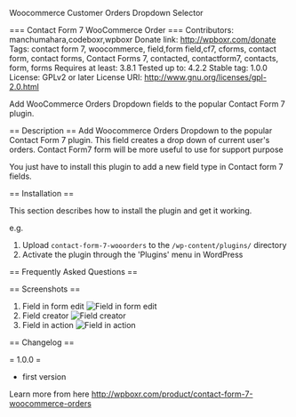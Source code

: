 Woocommerce Customer Orders Dropdown Selector

=== Contact Form 7 WooCommerce Order ===
Contributors: manchumahara,codeboxr,wpboxr
Donate link: http://wpboxr.com/donate
Tags: contact form 7, woocommerce, field,form field,cf7, cforms, contact form, contact forms, Contact Forms 7, contacted, contactform7, contacts, form, forms
Requires at least: 3.8.1
Tested up to: 4.2.2
Stable tag: 1.0.0
License: GPLv2 or later
License URI: http://www.gnu.org/licenses/gpl-2.0.html

Add WooCommerce Orders Dropdown fields to the popular Contact Form 7 plugin.

== Description ==
Add Woocommerce Orders Dropdown to the popular Contact Form 7 plugin. This field creates a drop down of current user's orders. 
Contact Form7 form will be more useful to use for support purpose

You just have to install this plugin to add a new field type in Contact form 7 fields.

== Installation ==

This section describes how to install the plugin and get it working.

e.g.

1. Upload `contact-form-7-wooorders` to the `/wp-content/plugins/` directory
1. Activate the plugin through the 'Plugins' menu in WordPress

== Frequently Asked Questions ==


== Screenshots ==

1. Field in form edit
![Field in form edit](/../master/assets/screenshot-1.png?raw=true "Field in form edit")
2. Field creator
![Field creator](/../master/assets/screenshot-2.png?raw=true "Field creator")
3. Field in action
![Field in action](/../master/assets/screenshot-3.png?raw=true "Field in action")

== Changelog ==

= 1.0.0 =
* first version





Learn more from here http://wpboxr.com/product/contact-form-7-woocommerce-orders
